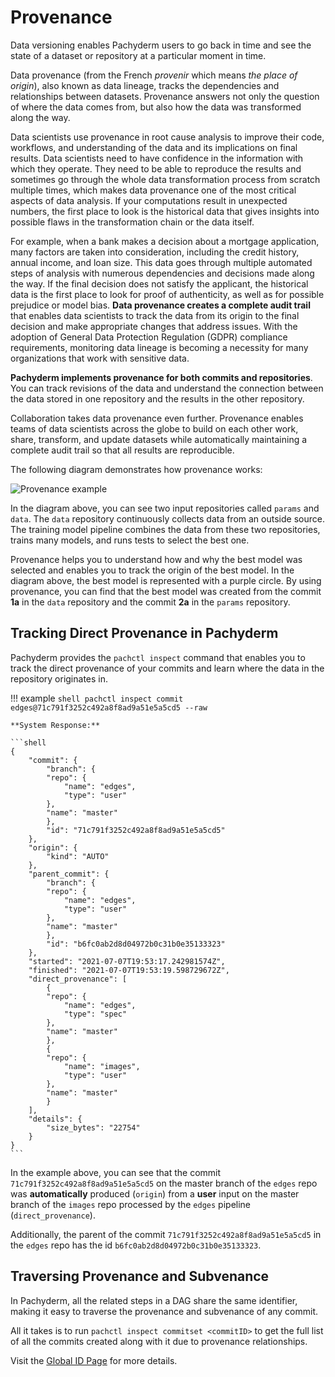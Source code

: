 # Provenance

Data versioning enables Pachyderm users to go back in time and see the state
of a dataset or repository at a particular moment in time. 

Data provenance (from the French *provenir* which means *the place of origin*),
also known as data lineage, tracks the dependencies and relationships
between datasets. Provenance answers not only the question of
where the data comes from, but also how the data was transformed along
the way. 

Data scientists use provenance in root cause analysis to improve
their code, workflows, and understanding of the data and its implications
on final results. Data scientists need
to have confidence in the information with which they operate. They need
to be able to reproduce the results and sometimes go through the whole
data transformation process from scratch multiple times, which makes data
provenance one of the most critical aspects of data analysis. If your
computations result in unexpected numbers, the first place to look
is the historical data that gives insights into possible flaws in the
transformation chain or the data itself.

For example, when a bank makes a decision about a mortgage
application, many factors are taken into consideration, including the
credit history, annual income, and loan size. This data goes through multiple
automated steps of analysis with numerous dependencies and decisions made
along the way. If the final decision does not satisfy the applicant,
the historical data is the first place to look for proof of authenticity,
as well as for possible prejudice or model bias.
**Data provenance creates a complete audit trail** that enables data scientists
to track the data from its origin to the final decision and make
appropriate changes that address issues. With the adoption of General Data
Protection Regulation (GDPR) compliance requirements, monitoring data lineage
is becoming a necessity for many organizations that work with sensitive data.

**Pachyderm implements provenance for both commits and repositories**.
You can track revisions of the data and
understand the connection between the data stored in one repository
and the results in the other repository.

Collaboration takes data provenance even further. Provenance enables teams
of data scientists across the globe to build on each other work, share,
transform, and update datasets while automatically maintaining a
complete audit trail so that all results are reproducible.

The following diagram demonstrates how provenance works:

![Provenance example](../../assets/images/provenance.svg)

In the diagram above, you can see two input repositories called `params`
and `data`. The `data` repository continuously collects
data from an outside source. The training model pipeline combines the
data from these two repositories, trains many models, and runs tests to
select the best one.

Provenance helps you to understand how and why the best model was
selected and enables you to track the origin of the best model.
In the diagram above, the best model is represented with a purple
circle. By using provenance, you can find that the best model was
created from the commit **1a** in the `data` repository
and the commit **2a** in the `params` repository.

## Tracking Direct Provenance in Pachyderm

Pachyderm provides the `pachctl inspect` command that enables you to track
the direct provenance of your commits and learn where the data in the repository
originates in.

!!! example
    ```shell
    pachctl inspect commit edges@71c791f3252c492a8f8ad9a51e5a5cd5 --raw
    ```

    **System Response:**

    ```shell
    {
        "commit": {
            "branch": {
            "repo": {
                "name": "edges",
                "type": "user"
            },
            "name": "master"
            },
            "id": "71c791f3252c492a8f8ad9a51e5a5cd5"
        },
        "origin": {
            "kind": "AUTO"
        },
        "parent_commit": {
            "branch": {
            "repo": {
                "name": "edges",
                "type": "user"
            },
            "name": "master"
            },
            "id": "b6fc0ab2d8d04972b0c31b0e35133323"
        },
        "started": "2021-07-07T19:53:17.242981574Z",
        "finished": "2021-07-07T19:53:19.598729672Z",
        "direct_provenance": [
            {
            "repo": {
                "name": "edges",
                "type": "spec"
            },
            "name": "master"
            },
            {
            "repo": {
                "name": "images",
                "type": "user"
            },
            "name": "master"
            }
        ],
        "details": {
            "size_bytes": "22754"
        }
    }
    ```

In the example above, you can see that the commit `71c791f3252c492a8f8ad9a51e5a5cd5` 
on the master branch of the `edges` repo was **automatically** produced (`origin`) from a **user** input on
the master branch of the `images` repo processed by the `edges` pipeline (`direct_provenance`).

Additionally, the parent of the commit `71c791f3252c492a8f8ad9a51e5a5cd5`  in the `edges` repo has the id `b6fc0ab2d8d04972b0c31b0e35133323`.

## Traversing Provenance and Subvenance

In Pachyderm, all the related steps in a DAG share the same identifier,
making it easy to traverse the provenance and subvenance of any commit.

All it takes is to run `pachctl inspect commitset <commitID>`
to get the full list of all the commits created along with it due to provenance relationships.


Visit the [Global ID Page](../../advanced-concepts/globalID/) for more details.

